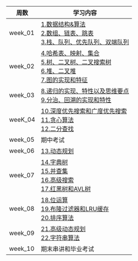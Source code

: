 
|周数|学习内容|
|--|--|
|week_01|[1.数据结构&算法 <br> 2.数组、链表、跳表 <br> 3.栈、队列、优先队列、双端队列](Week_01/README.md) |
|week_02|[4.哈希表、映射、集合 <br> 5.树、二叉树、二叉搜索树 <br> 6.堆、二叉堆 <br> 7.图的实现和特征](Week_02/README.md)|
|week_03|[8.递归的实现、特性以及思维要点 <br> 9.分治、回溯的实现和特性](Week_03/README.md)|
|weeK_04|[10.深度优先搜索和广度优先搜索 <br> 11.贪心算法 <br> 12.二分查找](Week_04/README.md)|
|week_05|期中考试|
|week_06|[13.动态规划]()|
|week_07|[14.字典树 <br> 15.并查集 <br> 16.高级搜索 <br> 17.红黑树和AVL树]()|
|week_08|[18.位运算 <br> 19.布隆过滤器和LRU缓存 <br> 20.排序算法]()|
|week_09|[21.高级动态规划 <br> 22.字符串算法]()|
|week_10|期末串讲和毕业考试|
